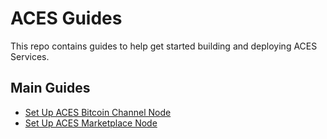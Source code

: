 # ACES Guides

This repo contains guides to help get started building and deploying ACES Services.


## Main Guides

- [Set Up ACES Bitcoin Channel Node](setup-bitcoin-channel-node.md)
- [Set Up ACES Marketplace Node](aces-marketplace-setup.md)
